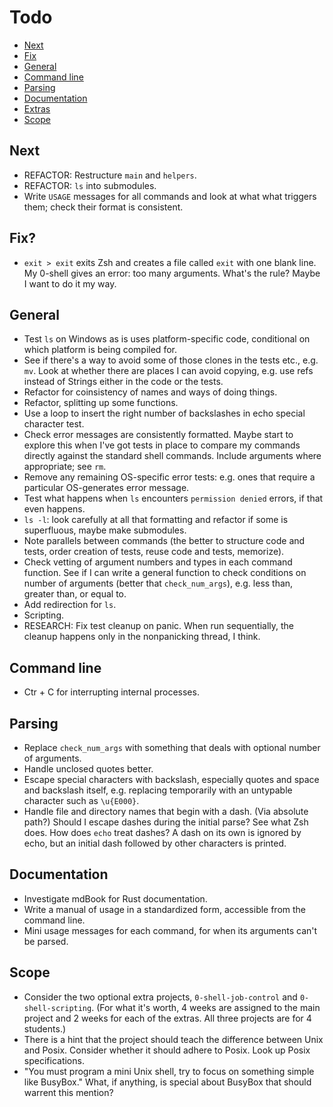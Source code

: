 # Todo

- [Next](#next)
- [Fix](#fix)
- [General](#general)
- [Command line](#command-line)
- [Parsing](#parsing)
- [Documentation](#documentation)
- [Extras](#extras)
- [Scope](#scope)

## Next

- REFACTOR: Restructure `main` and `helpers`.
- REFACTOR: `ls` into submodules.
- Write `USAGE` messages for all commands and look at what what triggers them; check their format is consistent.

## Fix?

- `exit > exit` exits Zsh and creates a file called `exit` with one blank line. My 0-shell gives an error: too many arguments. What's the rule? Maybe I want to do it my way.

## General

- Test `ls` on Windows as is uses platform-specific code, conditional on which platform is being compiled for.
- See if there's a way to avoid some of those clones in the tests etc., e.g. `mv`. Look at whether there are places I can avoid copying, e.g. use refs instead of Strings either in the code or the tests.
- Refactor for coinsistency of names and ways of doing things.
- Refactor, splitting up some functions.
- Use a loop to insert the right number of backslashes in echo special character test.
- Check error messages are consistently formatted. Maybe start to explore this when I've got tests in place to compare my commands directly against the standard shell commands. Include arguments where appropriate; see `rm`.
- Remove any remaining OS-specific error tests: e.g. ones that require a particular OS-generates error message.
- Test what happens when `ls` encounters `permission denied` errors, if that even happens.
- `ls -l`: look carefully at all that formatting and refactor if some is superfluous, maybe make submodules.
- Note parallels between commands (the better to structure code and tests, order creation of tests, reuse code and tests, memorize).
- Check vetting of argument numbers and types in each command function. See if I can write a general function to check conditions on number of arguments (better that `check_num_args`), e.g. less than, greater than, or equal to.
- Add redirection for `ls`.
- Scripting.
- RESEARCH: Fix test cleanup on panic. When run sequentially, the cleanup happens only in the nonpanicking thread, I think.

## Command line

- Ctr + C for interrupting internal processes.

## Parsing

- Replace `check_num_args` with something that deals with optional number of arguments.
- Handle unclosed quotes better.
- Escape special characters with backslash, especially quotes and space and backslash itself, e.g. replacing temporarily with an untypable character such as `\u{E000}`.
- Handle file and directory names that begin with a dash. (Via absolute path?) Should I escape dashes during the initial parse? See what Zsh does. How does `echo` treat dashes? A dash on its own is ignored by echo, but an initial dash followed by other characters is printed.

## Documentation

- Investigate mdBook for Rust documentation.
- Write a manual of usage in a standardized form, accessible from the command line.
- Mini usage messages for each command, for when its arguments can't be parsed.

## Scope

- Consider the two optional extra projects, `0-shell-job-control` and `0-shell-scripting`. (For what it's worth, 4 weeks are assigned to the main project and 2 weeks for each of the extras. All three projects are for 4 students.)
- There is a hint that the project should teach the difference between Unix and Posix. Consider whether it should adhere to Posix. Look up Posix specifications.
- "You must program a mini Unix shell, try to focus on something simple like BusyBox." What, if anything, is special about BusyBox that should warrent this mention?
